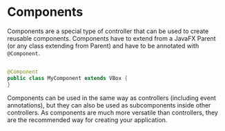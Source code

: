 # Components

Components are a special type of controller that can be used to create reusable components. Components have to extend
from a JavaFX Parent (or any class extending from Parent) and have to be annotated with `@Component`.

```java

@Component
public class MyComponent extends VBox {
}
```

Components can be used in the same way as controllers (including event annotations), but they can also be used as
subcomponents inside other controllers. As components are much more versatile than controllers, they are the recommended
way for creating your application.